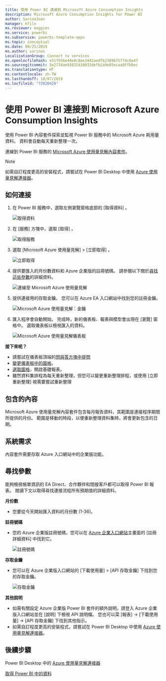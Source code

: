 ```yaml
---
title: 使用 Power BI 連接到 Microsoft Azure Consumption Insights
description: Microsoft Azure Consumption Insights for Power BI
author: SarinaJoan
manager: kfile
ms.reviewer: maggies
ms.service: powerbi
ms.subservice: powerbi-template-apps
ms.topic: conceptual
ms.date: 09/25/2019
ms.author: sarinas
LocalizationGroup: Connect to services
ms.openlocfilehash: e51f936e44e8c8ee3442aedfb2389675774c0a47
ms.sourcegitcommit: 5e277dae93832d10033defb2a9e85ecaa8ffb8ec
ms.translationtype: HT
ms.contentlocale: zh-TW
ms.lasthandoff: 10/07/2019
ms.locfileid: "72020428"
---
```

# <a name="connect-to-microsoft-azure-consumption-insights-with-power-bi"></a>使用 Power BI 連接到 Microsoft Azure Consumption Insights
使用 Power BI 內容套件探索並監視 Power BI 服務中的 Microsoft Azure 耗用量資料。 資料會自動每天重新整理一次。

連線到 Power BI 服務的 [Microsoft Azure 使用量見解內容套件](https://app.powerbi.com/getdata/services/azureconsumption)。

> [!NOTE]
> 如需自訂程度更高的安裝程式，請嘗試在 Power BI Desktop 中使用 [Azure 使用量見解連接器](desktop-connect-azure-consumption-insights.md)。

## <a name="how-to-connect"></a>如何連接
1. 在 Power BI 服務中，選取左側瀏覽窗格底部的 [取得資料]  。
   
    ![取得資料](media/service-connect-to-azure-consumption-insights/getdata.png)
2. 在 [服務]  方塊中，選取 [取得]  。
   
   ![取得服務](media/service-connect-to-azure-consumption-insights/services.png)
3. 選取 [Microsoft Azure 使用量見解]  \> [立即取得]  。 
   
   ![立即取得](media/service-connect-to-azure-consumption-insights/mazureconsumption.png)
4. 提供要匯入的月份數資料和 Azure 企業版的註冊號碼。 請參閱以下關於[尋找這些參數](#FindingParams)的詳細資料。
   
    ![連線至 Microsoft Azure 使用量見解](media/service-connect-to-azure-consumption-insights/azureconsumptionparams.png)
5. 提供連接用的存取金鑰。 您可以在 Azure EA 入口網站中找到您的註冊金鑰。 
   
    ![Microsoft Azure 使用量見解：金鑰](media/service-connect-to-azure-consumption-insights/msazureconsumptioncreds.png)
6. 匯入程序會自動開始。 完成時，新的儀表板、報表與模型會出現在 [瀏覽] 窗格中。 選取儀表板以檢視匯入的資料。
   
   ![Microsoft Azure 使用量見解儀表板](media/service-connect-to-azure-consumption-insights/msazureconsumptiondashboard.png)

**接下來呢？**

* 請嘗試在儀表板頂端的[問與答方塊中提問](consumer/end-user-q-and-a.md)
* [變更儀表板中的圖格](service-dashboard-edit-tile.md)。
* [選取圖格](consumer/end-user-tiles.md)，開啟基礎報表。
* 雖然資料集排程為每天重新整理，但您可以變更重新整理排程，或使用 [立即重新整理]  視需要嘗試重新整理

## <a name="whats-included"></a>包含的內容
Microsoft Azure 使用量見解內容套件包含每月報告資料，其範圍是連接程序期間所提供的月份。 範圍是移動的時段，以便重新整理資料集時，將會更新包含的日期。

## <a name="system-requirements"></a>系統需求
內容套件需要存取 Azure 入口網站中的企業版功能。 

<a name="FindingParams"></a>

## <a name="finding-parameters"></a>尋找參數
能夠檢視帳單資訊的 EA Direct、合作夥伴和間接客戶都可以取得 Power BI 報表。 閱讀下文以取得尋找連接流程所有預期值的詳細資料。

**月份數**

* 您要從今天開始匯入資料的月份數 (1-36)。

**註冊號碼**

* 您的 Azure 企業版註冊號碼，您可以在 [Azure 企業入口網站](https://ea.azure.com/)主畫面的 [註冊詳細資料]  中找到它。
  
    ![註冊號碼](media/service-connect-to-azure-consumption-insights/params2.png)

**存取金鑰**

* 您可以在 Azure 企業版入口網站的 [下載使用量]   > [API 存取金鑰]  下找到您的存取金鑰。
  
    ![存取金鑰](media/service-connect-to-azure-consumption-insights/creds2.png)

**其他說明**

* 如需有關設定 Azure 企業版 Power BI 套件的額外說明，請登入 Azure 企業版入口網站並在 [說明]  下檢視 API 說明檔。 您也可以菜 [報表]   -> [下載使用量]   -> [API 存取金鑰]  下找到其他指示。
* 如需自訂程度更高的安裝程式，請嘗試在 Power BI Desktop 中使用 [Azure 使用量見解連接器](desktop-connect-azure-consumption-insights.md)。

## <a name="next-steps"></a>後續步驟

Power BI Desktop 中的 [Azure 使用量見解連接器](desktop-connect-azure-consumption-insights.md)

[取得 Power BI 中的資料](service-get-data.md)

